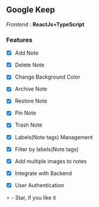 ## Google Keep

_Frontend_ : **ReactJs+TypeScript**


### Features

- [x] Add Note
- [x] Delete Note
- [x] Change Background Color
- [x] Archive Note
- [x] Restore Note
- [x] Pin Note
- [x] Trash Note
- [x] Labels(Note tags) Management
- [x] Filter by labels(Note tags)
- [x] Add multiple images to notes
- [x] Integrate with Backend
- [x] User Authentication


⭐ - Star, if you like it

